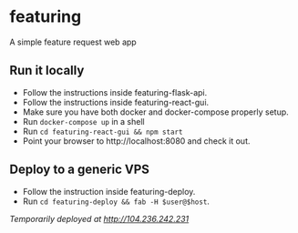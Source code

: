 # featuring
A simple feature request web app

## Run it locally

- Follow the instructions inside featuring-flask-api.
- Follow the instructions inside featuring-react-gui.
- Make sure you have both docker and docker-compose properly setup.
- Run ```docker-compose up``` in a shell
- Run ```cd featuring-react-gui && npm start```
- Point your browser to http://localhost:8080 and check it out.

## Deploy to a generic VPS

- Follow the instruction inside featuring-deploy.
- Run ```cd featuring-deploy && fab -H $user@$host```.

*Temporarily deployed at http://104.236.242.231*
